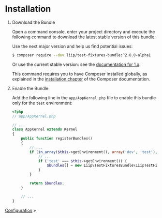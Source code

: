 Installation
============

 1. Download the Bundle

    Open a command console, enter your project directory and execute the
    following command to download the latest stable version of this bundle:

    Use the next major version and help us find potential issues:
    ```bash
    $ composer require --dev liip/test-fixtures-bundle:^2.0.0-alpha1
    ```
    
    Or use the current stable version: see the [documentation for 1.x](https://github.com/liip/LiipTestFixturesBundle/blob/1.x/README.md).

    This command requires you to have Composer installed globally, as explained
    in the [installation chapter](https://getcomposer.org/doc/00-intro.md)
    of the Composer documentation.

 2. Enable the Bundle

    Add the following line in the `app/AppKernel.php` file to enable this bundle only
    for the `test` environment:

    ```php
    <?php
    // app/AppKernel.php

    // ...
    class AppKernel extends Kernel
    {
        public function registerBundles()
        {
            // ...
            if (in_array($this->getEnvironment(), array('dev', 'test'), true)) {
                // ...
                if ('test' === $this->getEnvironment()) {
                    $bundles[] = new Liip\TestFixturesBundle\LiipTestFixturesBundle();
                }
            }

            return $bundles;
        }

        // ...
    }
    ```

[Configuration](./configuration.md) »
